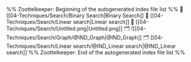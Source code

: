 %% Zoottelkeeper: Beginning of the autogenerated index file list  %%
📄 [[04-Techniques/Search/Binary Search|Binary Search]]
📄 [[04-Techniques/Search/Linear search|Linear search]]
📄 [[04-Techniques/Search/Untitled.png|Untitled.png]]
🗂️ ![[04-Techniques/Search/Graph/@IND_Graph|@IND_Graph]]
🗂️ [[04-Techniques/Search/Linear search/@IND_Linear search|@IND_Linear search]]
%% Zoottelkeeper: End of the autogenerated index file list  %%
